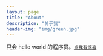 ```yaml
---
layout: page
title: "About"
description: "关于我" 
header-img: "img/green.jpg"
---
```


只会 hello world 的程序员。[<code>点我有惊喜</code>](https://www.wemore.com/)





